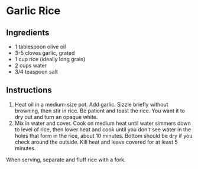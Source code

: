 # Garlic Rice

## Ingredients

- 1 tablespoon olive oil
- 3-5 cloves garlic, grated
- 1 cup rice (ideally long grain)
- 2 cups water
- 3/4 teaspoon salt

## Instructions

1. Heat oil in a medium-size pot. Add garlic. Sizzle briefly without browning, then stir in rice. Be patient and toast the rice. You want it to dry out and turn an opaque white.
2. Mix in water and cover. Cook on medium heat until water simmers down to level of rice, then lower heat and cook until you don't see water in the holes that form in the rice, about 10 minutes. Bottom should be dry if you check around the outside. Kill heat and leave covered for at least 5 minutes.

When serving, separate and fluff rice with a fork.
